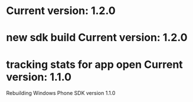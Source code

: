 Current version: 1.2.0
=========================
new sdk build
Current version: 1.2.0
=========================
tracking stats for app open
Current version: 1.1.0
=========================
Rebuilding Windows Phone SDK version 1.1.0

